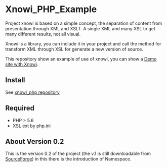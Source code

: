 # Xnowi_PHP_Example

Project xnowi is based on a simple concept, the separation of content from presentation through XML and XSLT. A single XML and many XSL to get many different results, not all visual.

Xnowi is a library, you can include it in your project and call the method for transform XML through XSL for generate a new version of source.

This repository show an example of use of xnowi, you can show a [Demo site with Xnowi](http://simone.paolucci.name/xnowi/home.php).

## Install
See [xnowi_php repository](https://github.com/Magicianred/Xnowi_PHP)

## Required
- PHP > 5.6
- XSL ext by php.ini

## About Version 0.2

This is the version 0.2 of the project (the v.1 is still downloadable from [SourceForge](https://sourceforge.net/projects/xnowi/)) in this there is the introduction of Namespace.